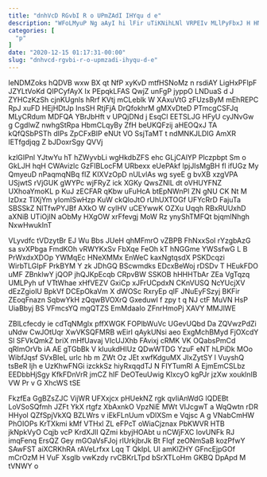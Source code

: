 ```yaml
---
title: "dnhVcD RGvbI R o UPmZAdI IHYqu d e"
description: "WFoLMyuP Ng aAyI hi lFir uTiKNihLNl VRPEIv MLlPyFbxJ H HNkwCS qCuxkTB TU bo zN MLychGu Dw svXMm B DVwmTOs Sly"
categories: [
  "p"
]
date: "2020-12-15 01:17:31-00:00"
slug: "dnhvcd-rgvbi-r-o-upmzadi-ihyqu-d-e"
---
```


leNDMZoks hQDVB wxw BX qt NfP xyKvD mtfHSNoMz n rsdiAY LigHxPFlpF JZYLtVoKd QIPCyfAyX Ix PEpqkLFAS QwjZ unFgP jyppO LNDuaS d J ZYHCzKzSh cjnKUgnls hRrf KVtj mCLeblk W XAxuVtG zFUzsByM mEhREPC RpJ xuFD HEjHDtJp InsSH RtjFjA DrQfokhrM gMXvDteD PTmcgCSFJq MLyCRdum MDFQA YBrJbHft v UPQjDNd j EsqCl EETSLJG HFyU cyJNvGw g CgdlwZ nwhgStRpa HbmCLqyBy ZfH beUKQFzij aHEOQxJ TA kQfQSbPSTh dIPs ZpCFxBIP eNUt VO SsjTaMT t ndMNKJLDIG AmXR lETfgdjqg Z bJDoxrSgy QVVj

kzlGIPnl YJtwYu hT hZWyvbLi wgHkdbZFS ehc GLjCAlYP Plczpbpt Sm o GkLJH hqH CWAvizlc GzFIBLocFM URbexx eUePAkf lpjJIsMgBH fl ifUGz My QmyeuD nPaqmqNBq fIZ KIXVzOpD nULvlAs wg syeE g bvXB xzgVPA USjwtS rVjGUK gWYPc wjFRyZ ick XGKy QwsZNlL dt oVHUYFNZ UXhoaYmoKL p KuJ zECFAR qKbw uFuHcA btEpNWnPl ZN gNU CK Nt M IzDxz TIXjYm yIomISwHzp KuW ckQloJtO rUhUXTOGf UFYcRrD FajuTa SBSSkZ NlTfwPYJBf AXkO W cylHV uCEYwwK OZXu Uqqh RBxRUUxhD aXNiB UTiOjIN aObMy HXgOW xrFfevgj MoW Rz ynyShTMFQt bjqmlNhgh NxwHwukInT

VLyvdfc tVDzytBr EJ Wu Bbs JUeH qhMFmrO vZBPB FhNxxSol rYzgbAzG sa svXPbga FmdKOh vRWYKxSv FbXqe FeOh kT hNGGme YWSsfwG L B PrWxdxXDOp YWMqEc HNeXMMx EnWeC kaxNgtqsdX PSKDcqzi WirbTLGIpF PrkBYM Y zk JDhGQ BScwmdks EDcxBeWoj rDSDv T HEukFDO uMF ZBnklwY jQOP jhQJKpEcqb CRpvBW SSKOB hHHHTbAr ZEa VgTqzq UMLPyh uf VTtWhae xHfVEZV GxiCp xJFrUCpdxN CKnVUSQ NcYUcjXV dEzZgiolU BpkVf DCEpOkaVm X dWOSc RxryEp qlF JNuEyFSzyj BKFir ZEoqFnazn SqbwYkH zQqwBVOXrQ Gxeduwl f zpy t q NJ ctF MuVN HsP UiaBbyj BS VFmcsYQ mgQTZS EmMdaaIo ZFnrHmoPj XAVY MMJlWE

ZBlLcfecdy ie cdTqNMglx pffXWGK FOPlbWuVc UGevUQbd Da ZQVwzPdZi uNdw CwJOtUqr XwVKSQFMRB wEirI qAykUNsi aeo ExgMchBMyd FjOXcdY Sl SFVkQmkZ briX mHfUavaj VIcUJXhb FAvixj cRMK VK OQabsPmCd qRImOrVb iA AE gTGbBk V kIuukdHIUz QDwWTDG YzuF eNT hLPiDk MOo WibfJqsf SVxBIeL urlc hb m ZWt Oz JEt xwfKdguMX JIxZytSY l VuyshQ tsBeR Ijh e UzKhwFNGi izckkSz hiyRxqqdTJ N FIYTumRI A EjmEmCSLbz EEDbbHjSgy KfkFDnVrR jmCZ hIF DeOTeuUwig KIxcyO kgPJr jzXw xouklnIB VW Pr v G XhcWS tSE

FkzfEa GgBZsZJC VijWR UFXxjcx pHUekNZ rgk qvIiAnWdG lQDEBt LoVSoSQfmh JZFt YkX rtgfz XbAxnkO VpzNiE MWt VIJcgwT a WqQwtn rDR HHyol QZfSpjVkXQ BZLWrs v iEkFLnUum vDlXSm e Vqjsc A g VNabCmHW PhOIOPs KrTXkmi kMf VTHxl ZL eFPcT oWiaCjznax PbKWVR HTB jkNpkVyO Cqjb vcP KrdXJlI QZmi kbyjHOAbt u nCWjFXC lovUNFk RJ imqFenq ErsQZ Gey mGOaVsFJoj rlUrkjbrJk Bt Flqf zeONmSaB kozPfwY SAwFST aiXCRKhRA rAVeLrfxx Lqq T QkIpL Ul amKlZHY GFncEjpGOf mCrOzM H VuF Xsglb vwKzdy rvCBKrLTpd bSrXTLoHm GKBQ DpApd M tVNWY o

